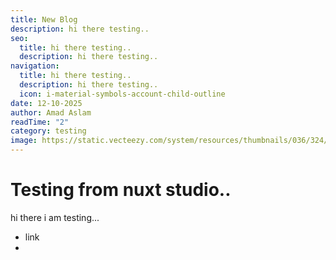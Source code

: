 ```yaml
---
title: New Blog
description: hi there testing..
seo:
  title: hi there testing..
  description: hi there testing..
navigation:
  title: hi there testing..
  description: hi there testing..
  icon: i-material-symbols-account-child-outline
date: 12-10-2025
author: Amad Aslam
readTime: "2"
category: testing
image: https://static.vecteezy.com/system/resources/thumbnails/036/324/708/small/ai-generated-picture-of-a-tiger-walking-in-the-forest-photo.jpg
---
```


# Testing from nuxt studio..

hi there i am testing...

- link
-
